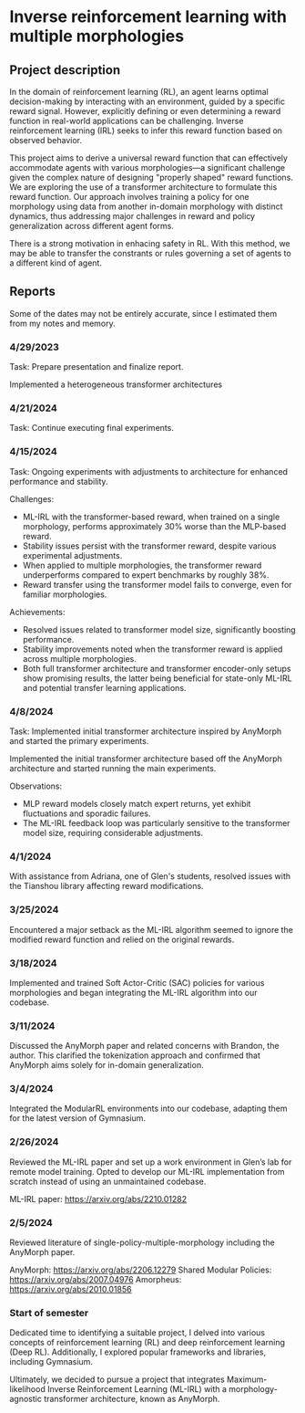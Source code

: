 # Inverse reinforcement learning with multiple morphologies

## Project description

In the domain of reinforcement learning (RL), an agent learns optimal decision-making by interacting with an environment, guided by a specific reward signal. However, explicitly defining or even determining a reward function in real-world applications can be challenging. Inverse reinforcement learning (IRL) seeks to infer this reward function based on observed behavior.

This project aims to derive a universal reward function that can effectively accommodate agents with various morphologies—a significant challenge given the complex nature of designing "properly shaped" reward functions. We are exploring the use of a transformer architecture to formulate this reward function. Our approach involves training a policy for one morphology using data from another in-domain morphology with distinct dynamics, thus addressing major challenges in reward and policy generalization across different agent forms.

There is a strong motivation in enhacing safety in RL. With this method, we may be able to transfer the constrants or rules governing a set of agents to a different kind of agent.

## Reports

Some of the dates may not be entirely accurate, since I estimated them from my notes and memory.

### 4/29/2023

Task: Prepare presentation and finalize report.

Implemented a heterogeneous transformer architectures

### 4/21/2024

Task: Continue executing final experiments.

### 4/15/2024

Task: Ongoing experiments with adjustments to architecture for enhanced performance and stability.

Challenges:
- ML-IRL with the transformer-based reward, when trained on a single morphology, performs approximately 30% worse than the MLP-based reward.
- Stability issues persist with the transformer reward, despite various experimental adjustments.
- When applied to multiple morphologies, the transformer reward underperforms compared to expert benchmarks by roughly 38%.
- Reward transfer using the transformer model fails to converge, even for familiar morphologies.

Achievements:
- Resolved issues related to transformer model size, significantly boosting performance.
- Stability improvements noted when the transformer reward is applied across multiple morphologies.
- Both full transformer architecture and transformer encoder-only setups show promising results, the latter being beneficial for state-only ML-IRL and potential transfer learning applications.

### 4/8/2024

Task: Implemented initial transformer architecture inspired by AnyMorph and started the primary experiments.

Implemented the initial transformer architecture based off the AnyMorph architecture and started running the main experiments.

Observations:
- MLP reward models closely match expert returns, yet exhibit fluctuations and sporadic failures.
- The ML-IRL feedback loop was particularly sensitive to the transformer model size, requiring considerable adjustments.

### 4/1/2024

With assistance from Adriana, one of Glen's students, resolved issues with the Tianshou library affecting reward modifications.

### 3/25/2024

Encountered a major setback as the ML-IRL algorithm seemed to ignore the modified reward function and relied on the original rewards.

### 3/18/2024

Implemented and trained Soft Actor-Critic (SAC) policies for various morphologies and began integrating the ML-IRL algorithm into our codebase.

### 3/11/2024

Discussed the AnyMorph paper and related concerns with Brandon, the author. This clarified the tokenization approach and confirmed that AnyMorph aims solely for in-domain generalization.

### 3/4/2024

Integrated the ModularRL environments into our codebase, adapting them for the latest version of Gymnasium.

### 2/26/2024

Reviewed the ML-IRL paper and set up a work environment in Glen’s lab for remote model training. Opted to develop our ML-IRL implementation from scratch instead of using an unmaintained codebase.

ML-IRL paper: https://arxiv.org/abs/2210.01282

### 2/5/2024

Reviewed literature of single-policy-multiple-morphology including the AnyMorph paper.

AnyMorph: https://arxiv.org/abs/2206.12279
Shared Modular Policies: https://arxiv.org/abs/2007.04976
Amorpheus: https://arxiv.org/abs/2010.01856

### Start of semester

Dedicated time to identifying a suitable project, I delved into various concepts of reinforcement learning (RL) and deep reinforcement learning (Deep RL). Additionally, I explored popular frameworks and libraries, including Gymnasium.

Ultimately, we decided to pursue a project that integrates Maximum-likelihood Inverse Reinforcement Learning (ML-IRL) with a morphology-agnostic transformer architecture, known as AnyMorph.




